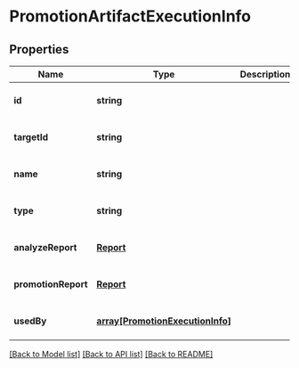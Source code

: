 # PromotionArtifactExecutionInfo

## Properties
Name | Type | Description | Notes
------------ | ------------- | ------------- | -------------
**id** | **string** |  | [optional] [default to null]
**targetId** | **string** |  | [optional] [default to null]
**name** | **string** |  | [optional] [default to null]
**type** | **string** |  | [optional] [default to null]
**analyzeReport** | [**Report**](Report.md) |  | [optional] [default to null]
**promotionReport** | [**Report**](Report.md) |  | [optional] [default to null]
**usedBy** | [**array[PromotionExecutionInfo]**](PromotionExecutionInfo.md) |  | [optional] [default to null]

[[Back to Model list]](../README.md#documentation-for-models) [[Back to API list]](../README.md#documentation-for-api-endpoints) [[Back to README]](../README.md)


